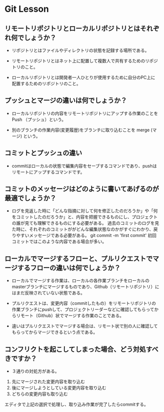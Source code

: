 # Git Lesson

## リモートリポジトリとローカルリポジトリとはそれぞれ何でしょうか？


- リポジトリとはファイルやディレクトリの状態を記録する場所である。

 - リモートリポジトリとはネット上に配置して複数人で共有するためのリポジトリのこと。

- ローカルリポジトリとは開発者一人ひとりが使用するために自分のPC上に配置するためのリポジトリのこと。



## プッシュとマージの違いは何でしょうか？

- ローカルリポジトリの内容をリモートリポジトリにアップする作業のことを Push （プッシュ）という。

- 別のブランチの作業内容(変更履歴)をブランチに取り込むことを merge (マージ) という。



## コミットとプッシュの違い

- commitはローカルの状態で編集内容をセーブするコマンドであり、pushはリモートにアップするコマンドです。




## コミットのメッセージはどのように書いてあげるのが最適でしょうか？

- ログを見返した時に「どんな指摘に対して何を修正したのだろうか」や「何をコミットしたのだろうか」と、内容を把握できるものにし、プロジェクトの誰が見ても理解できるものにする必要がある。
過去のコミットのログを見た時に、それぞれのコミットががどんな編集状態なのかがすぐにわかり、戻りやすいメッセージである必要がある。
git commit -m 'first commit' 初回コミットではこのような内容である場合が多い。



## ローカルでマージするフローと、プルリクエストでマージするフローの違いは何でしょうか？

- ローカルでマージする作業は、ローカルの各作業ブランチをローカルのmasterブランチにマージするものであり、Github（リモートリポジトリ）にはまだ反映されていない状態である。

- プルリクエストは、変更内容（commitしたもの）をリモートリポジトリの作業ブランチにpushして、プロジェクトリーダーなどに確認してもらってからリモート（Github）状でマージする作業のことである。

- 違いはプルリクエストでマージする場合は、リモート状で別の人に確認してもらってからマージできるという点である。




## コンフリクトを起こしてしまった場合、どう対処すべきですか？

- ３通りの対処方がある。

1. 先にマージされた変更内容を取り込む
1. 後にマージしようとしている変更内容を取り込む
1. どちらの変更内容も取り込む

エディタで上記の選択で処理し、取り込み作業が完了したらcommitする。
